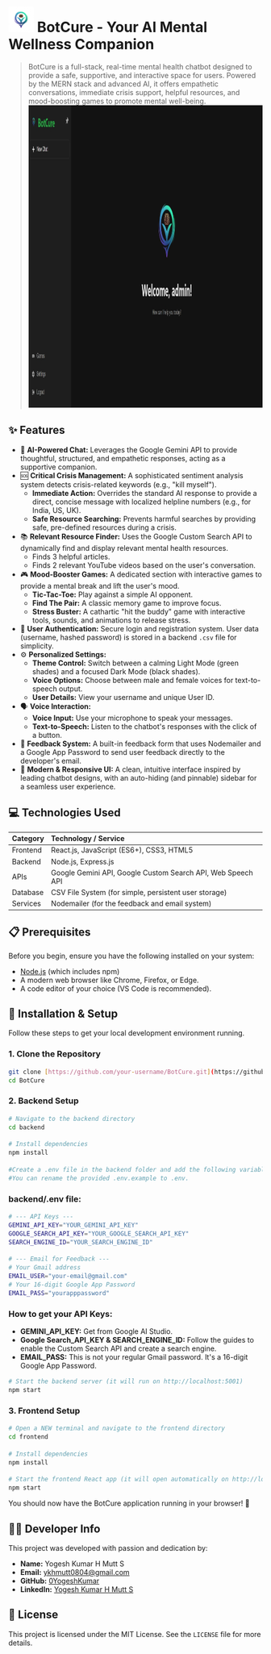 # <img src="./assets/logo.png" alt="BotCure Logo" width="50"> BotCure  - Your AI Mental Wellness Companion

> BotCure is a full-stack, real-time mental health chatbot designed to provide a safe, supportive, and interactive space for users. Powered by the MERN stack and advanced AI, it offers empathetic conversations, immediate crisis support, helpful resources, and mood-boosting games to promote mental well-being.
> <img src=".\assets\mainpage.jpeg" alt="BotCure Application Screenshot" width="600" height="600">

## ✨ Features

-   🧠 **AI-Powered Chat:** Leverages the Google Gemini API to provide thoughtful, structured, and empathetic responses, acting as a supportive companion.
-   🆘 **Critical Crisis Management:** A sophisticated sentiment analysis system detects crisis-related keywords (e.g., "kill myself").
    -   **Immediate Action:** Overrides the standard AI response to provide a direct, concise message with localized helpline numbers (e.g., for India, US, UK).
    -   **Safe Resource Searching:** Prevents harmful searches by providing safe, pre-defined resources during a crisis.
-   📚 **Relevant Resource Finder:** Uses the Google Custom Search API to dynamically find and display relevant mental health resources.
    -   Finds 3 helpful articles.
    -   Finds 2 relevant YouTube videos based on the user's conversation.
-   🎮 **Mood-Booster Games:** A dedicated section with interactive games to provide a mental break and lift the user's mood.
    -   **Tic-Tac-Toe:** Play against a simple AI opponent.
    -   **Find The Pair:** A classic memory game to improve focus.
    -   **Stress Buster:** A cathartic "hit the buddy" game with interactive tools, sounds, and animations to release stress.
-   🔐 **User Authentication:** Secure login and registration system. User data (username, hashed password) is stored in a backend `.csv` file for simplicity.
-   ⚙️ **Personalized Settings:**
    -   **Theme Control:** Switch between a calming Light Mode (green shades) and a focused Dark Mode (black shades).
    -   **Voice Options:** Choose between male and female voices for text-to-speech output.
    -   **User Details:** View your username and unique User ID.
-   🗣️ **Voice Interaction:**
    -   **Voice Input:** Use your microphone to speak your messages.
    -   **Text-to-Speech:** Listen to the chatbot's responses with the click of a button.
-   📧 **Feedback System:** A built-in feedback form that uses Nodemailer and a Google App Password to send user feedback directly to the developer's email.
-   🎨 **Modern & Responsive UI:** A clean, intuitive interface inspired by leading chatbot designs, with an auto-hiding (and pinnable) sidebar for a seamless user experience.

## 💻 Technologies Used

| Category | Technology / Service                                       |
| :------- | :--------------------------------------------------------- |
| Frontend | React.js, JavaScript (ES6+), CSS3, HTML5                   |
| Backend  | Node.js, Express.js                                        |
| APIs     | Google Gemini API, Google Custom Search API, Web Speech API|
| Database | CSV File System (for simple, persistent user storage)      |
| Services | Nodemailer (for the feedback and email system)             |

## 📋 Prerequisites

Before you begin, ensure you have the following installed on your system:

-   [Node.js](https://nodejs.org/) (which includes npm)
-   A modern web browser like Chrome, Firefox, or Edge.
-   A code editor of your choice (VS Code is recommended).

## 🚀 Installation & Setup

Follow these steps to get your local development environment running.

### 1. Clone the Repository

```bash
git clone [https://github.com/your-username/BotCure.git](https://github.com/your-username/BotCure.git)
cd BotCure
```

### 2. Backend Setup

```bash
# Navigate to the backend directory
cd backend

# Install dependencies
npm install

#Create a .env file in the backend folder and add the following variables. 
#You can rename the provided .env.example to .env.
```

### backend/.env file:

```bash
# --- API Keys ---
GEMINI_API_KEY="YOUR_GEMINI_API_KEY"
GOOGLE_SEARCH_API_KEY="YOUR_GOOGLE_SEARCH_API_KEY"
SEARCH_ENGINE_ID="YOUR_SEARCH_ENGINE_ID"

# --- Email for Feedback ---
# Your Gmail address
EMAIL_USER="your-email@gmail.com" 
# Your 16-digit Google App Password
EMAIL_PASS="yourapppassword"
```

### How to get your API Keys:

-   **GEMINI_API_KEY:** Get from Google AI Studio.
-   **Google Search_API_KEY & SEARCH_ENGINE_ID:** Follow the guides to enable the Custom Search API and create a search engine.
-   **EMAIL_PASS:** This is not your regular Gmail password. It's a 16-digit Google App Password.

```bash
# Start the backend server (it will run on http://localhost:5001)
npm start
```

### 3. Frontend Setup

```bash
# Open a NEW terminal and navigate to the frontend directory
cd frontend

# Install dependencies
npm install

# Start the frontend React app (it will open automatically on http://localhost:3000)
npm start
```
You should now have the BotCure application running in your browser! 🎉

## 🧑‍💻 Developer Info
This project was developed with passion and dedication by:

-  **Name:** Yogesh Kumar H Mutt S
-  **Email:** ykhmutt0804@gmail.com
-  **GitHub:** [0YogeshKumar](https://github.com/0YogeshKumar/)
-  **LinkedIn:** [Yogesh Kumar H Mutt S](https://www.linkedin.com/in/yogesh-kumar-h-mutt-s-6b858b382/)

## 📜 License
This project is licensed under the MIT License. See the `LICENSE` file for more details.